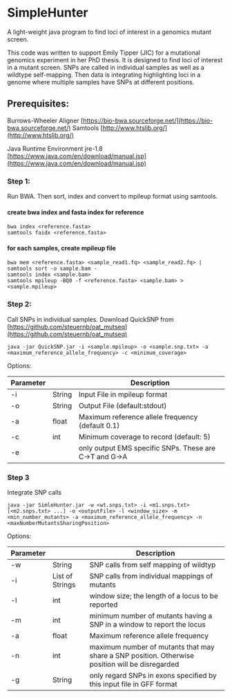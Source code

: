 # SimpleHunter
A light-weight java program to find loci of interest in a genomics mutant screen. 


This code was written to support Emily Tipper (JIC) for a mutational genomics experiment in her PhD thesis.
It is designed to find loci of interest in a mutant screen. SNPs are called in individual samples as well as a wildtype self-mapping. Then data is integrating highlighting loci in a genome where multiple samples have SNPs at different positions.

## Prerequisites:

Burrows-Wheeler Aligner [https://bio-bwa.sourceforge.net/](https://bio-bwa.sourceforge.net/)
Samtools [http://www.htslib.org/](http://www.htslib.org/)

Java Runtime Environment jre-1.8 [https://www.java.com/en/download/manual.jsp](https://www.java.com/en/download/manual.jsp)


### Step 1:

Run BWA. Then sort, index and convert to mpileup format using samtools.


#### create bwa index and fasta index for reference
```
bwa index <reference.fasta>
samtools faidx <reference.fasta>
```

#### for each samples, create mpileup file

```
bwa mem <reference.fasta> <sample_read1.fq> <sample_read2.fq> | samtools sort -o sample.bam -
samtools index <sample.bam>
samtools mpileup -BQ0 -f <reference.fasta> <sample.bam> > <sample.mpileup>
```


### Step 2:

Call SNPs in individual samples. Download QuickSNP from [https://github.com/steuernb/oat_mutseq](https://github.com/steuernb/oat_mutseq) 


```
java -jar QuickSNP.jar -i <sample.mpileup> -o <sample.snp.txt> -a <maximum_reference_allele_frequency> -c <minimum_coverage>
```

Options:

Parameter | | Description  
--- | --- | ---
 -i	| String	 | Input File in mpileup format
 -o	 | String	 | Output File (default:stdout)
 -a	 | float	 | Maximum reference allele frequency (default 0.1)
 -c	 | int	 | Minimum coverage to record (default: 5)
 -e		 |  | only output EMS specific SNPs. These are C->T and G->A


### Step 3

Integrate SNP calls

```
java -jar SimleHunter.jar -w <wt.snps.txt> -i <m1.snps.txt> [<m2.snps.txt> ...] -o <outputFile> -l <window_size> -m <min_number_mutants> -a <maximum_reference_allele_frequency> -n <maxNumberMutantsSharingPosition>
```

Options:

Parameter | | Description
--- | --- | ---
 -w	| String	 | SNP calls from self mapping of wildtyp
 -i	 | List of Strings	 | SNP calls from individual mappings of mutants
 -l | int | window size; the length of a locus to be reported
 -m | int | minimum number of mutants having a SNP in a window to report the locus
 -a	 | float	 | Maximum reference allele frequency
 -n	 | int	 | maximum number of mutants that may share a SNP position. Otherwise position will be disregarded
 -g		 | String | only regard SNPs in exons specified by this input file in GFF format

 
